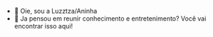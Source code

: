 - 👋 Oie, sou a Luzztza/Aninha 
- 👀 Ja pensou em reunir conhecimento e entretenimento? Você vai encontrar isso aqui!
  

<!---
Luzztza/Luzztza is a ✨ special ✨ repository because its `README.md` (this file) appears on your GitHub profile.
You can click the Preview link to take a look at your changes.
--->

